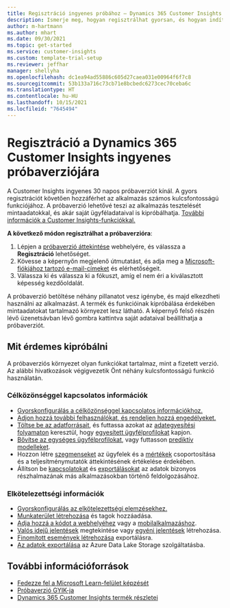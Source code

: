 ```yaml
---
title: Regisztráció ingyenes próbához – Dynamics 365 Customer Insights
description: Ismerje meg, hogyan regisztrálhat gyorsan, és hogyan indíthat el egy ingyenes Customer Insights próbaverziót. Fedezze fel az alkalmazást, és keressen további tanulási forrásokat.
author: m-hartmann
ms.author: mhart
ms.date: 09/30/2021
ms.topic: get-started
ms.service: customer-insights
ms.custom: template-trial-setup
ms.reviewer: jeffhar
manager: shellyha
ms.openlocfilehash: dc1ea94ad55886c605d27caea031e00964f6f7c8
ms.sourcegitcommit: 53b133a716c73cb71e8bcbedc6273cec70ceba6c
ms.translationtype: HT
ms.contentlocale: hu-HU
ms.lasthandoff: 10/15/2021
ms.locfileid: "7645494"
---
```

# <a name="sign-up-for-a-free-dynamics-365-customer-insights-trial"></a>Regisztráció a Dynamics 365 Customer Insights ingyenes próbaverziójára

A Customer Insights ingyenes 30 napos próbaverziót kínál. A gyors regisztrációt követően hozzáférhet az alkalmazás számos kulcsfontosságú funkciójához. A próbaverzió lehetővé teszi az alkalmazás tesztelését mintaadatokkal, és akár saját ügyféladataival is kipróbálhatja. [További információk a Customer Insights-funkciókkal.](overview.md)

**A következő módon regisztrálhat a próbaverzióra**:

1. Lépjen a [próbaverzió áttekintése](https://dynamics.microsoft.com/get-started/?appname=customerinsights) webhelyére, és válassza a **Regisztráció** lehetőséget.
1. Kövesse a képernyőn megjelenő útmutatást, és adja meg a [Microsoft-fiókjához tartozó e-mail-címeket](https://support.microsoft.com/windows/what-is-a-microsoft-account-4a7c48e9-ff5a-e9c6-5a5c-1a57d66c3bfa) és elérhetőségeit.
1. Válassza ki és válassza ki a fókuszt, amíg el nem éri a kiválasztott képesség kezdőoldalát.

A próbaverzió betöltése néhány pillanatot vesz igénybe, és majd elkezdheti használni az alkalmazást. A termék és funkcióinak kipróbálása érdekében mintaadatokat tartalmazó környezet lesz látható. A képernyő felső részén lévő üzenetsávban lévő gombra kattintva saját adataival beállíthatja a próbaverziót.

## <a name="what-to-try"></a>Mit érdemes kipróbálni

A próbaverziós környezet olyan funkciókat tartalmaz, mint a fizetett verzió. Az alábbi hivatkozások végigvezetik Önt néhány kulcsfontosságú funkció használatán.

### <a name="audience-insights"></a>Célközönséggel kapcsolatos információk

- [Gyorskonfigurálás a célközönséggel kapcsolatos információkhoz.](audience-insights/get-started.md)
- [Adjon hozzá további felhasználókat, és rendeljen hozzá engedélyeket.](audience-insights/permissions.md)
- [Töltse be az adatforrásait](audience-insights/data-sources.md), és futtassa azokat az [adategyesítési folyamaton](audience-insights/data-unification.md) keresztül, hogy [egyesített ügyfélprofilokat](audience-insights/customer-profiles.md) kapjon.
- [Bővítse az egységes ügyfélprofilokat](audience-insights/enrichment-hub.md), vagy futtasson [prediktív modelleket](audience-insights/predictions-overview.md).
- Hozzon létre [szegmenseket](audience-insights/segments.md) az ügyfelek és a [mértékek](audience-insights/measures.md) csoportosítása és a teljesítménymutatók áttekintésének értékelése érdekében.
- Állítson be [kapcsolatokat](audience-insights/connections.md) és [exportálásokat](audience-insights/export-destinations.md) az adatok bizonyos részhalmazának más alkalmazásokban történő feldolgozásához.

### <a name="engagement-insights"></a>Elkötelezettségi információk

- [Gyorskonfigurálás az elkötelezettségi elemzésekhez.](engagement-insights/get-started.md)
- [Munkaterület létrehozása](engagement-insights/create-workspace.md) és tagok hozzáadása.
- [Adja hozzá a kódot a webhelyéhez](engagement-insights/instrument-website.md) vagy a [mobilalkalmazáshoz](engagement-insights/developer-resources.md#capture-events-from-mobile-apps).
- [Valós idejű jelentések](engagement-insights/view-reports.md) megtekintése vagy [egyéni jelentések](engagement-insights/custom-reports.md) létrehozása.
- [Finomított események létrehozása](engagement-insights/refined-events.md) exportálásra.
- [Az adatok exportálása](engagement-insights/export-events.md) az Azure Data Lake Storage szolgáltatásba.

## <a name="additional-resources"></a>További információforrások

- [Fedezze fel a Microsoft Learn-felület képzését](/learn/browse/?filter-products=dynamics-dynamics-cust-insights)
- [Próbaverzió GYIK-ja](trial-faq.md)
- [Dynamics 365 Customer Insights termék részletei](https://dynamics.microsoft.com/ai/customer-insights/)
